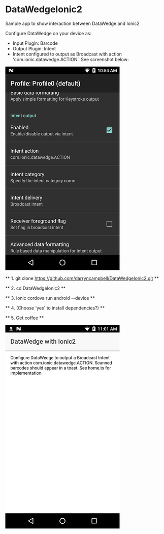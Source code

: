 # DataWedgeIonic2
Sample app to show interaction between DataWedge and Ionic2

Configure DataWedge on your device as:
- Input Plugin: Barcode
- Output Plugin: Intent
- Intent configured to output as Broadcast with action 'com.ionic.datawedge.ACTION'.  See screenshot below:

![DataWedge Config](https://raw.githubusercontent.com/darryncampbell/DataWedgeIonic2/master/screenshots/datawedge.png)

** 1. git clone https://github.com/darryncampbell/DataWedgeIonic2.git **

** 2. cd DataWedgeIonic2 **

** 3. ionic cordova run android --device **

** 4. (Choose 'yes' to install dependencies?) **

** 5. Get coffee **

![Application](https://raw.githubusercontent.com/darryncampbell/DataWedgeIonic2/master/screenshots/application.png)

